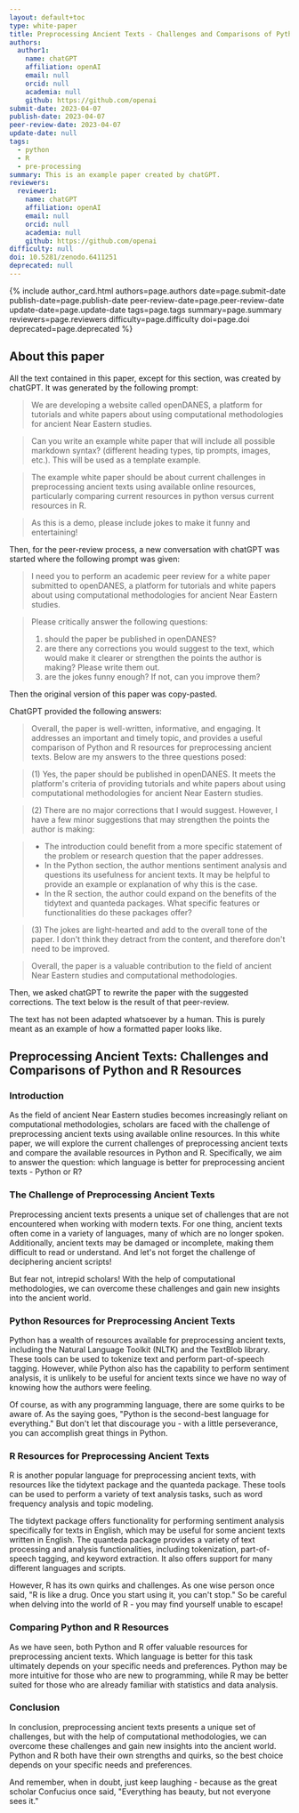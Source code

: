 ```yaml
---
layout: default+toc
type: white-paper
title: Preprocessing Ancient Texts - Challenges and Comparisons of Python and R Resources
authors:
  author1:
    name: chatGPT
    affiliation: openAI
    email: null
    orcid: null
    academia: null
    github: https://github.com/openai
submit-date: 2023-04-07
publish-date: 2023-04-07
peer-review-date: 2023-04-07
update-date: null
tags:
  - python
  - R
  - pre-processing
summary: This is an example paper created by chatGPT.
reviewers:
  reviewer1:
    name: chatGPT
    affiliation: openAI
    email: null
    orcid: null
    academia: null
    github: https://github.com/openai
difficulty: null
doi: 10.5281/zenodo.6411251
deprecated: null
---
```


{% include author_card.html authors=page.authors date=page.submit-date publish-date=page.publish-date peer-review-date=page.peer-review-date update-date=page.update-date tags=page.tags summary=page.summary reviewers=page.reviewers difficulty=page.difficulty doi=page.doi deprecated=page.deprecated %}

## About this paper

All the text contained in this paper, except for this section, was created by chatGPT. It was generated by the following prompt:

> We are developing a website called openDANES, a platform for tutorials and white papers about using computational methodologies for ancient Near Eastern studies.

> Can you write an example white paper that will include all possible markdown syntax? (different heading types, tip prompts, images, etc.). This will be used as a template example.

> The example white paper should be about current challenges in preprocessing ancient texts using available online resources, particularly comparing current resources in python versus current resources in R.

> As this is a demo, please include jokes to make it funny and entertaining!

Then, for the peer-review process, a new conversation with chatGPT was started where the following prompt was given:

> I need you to perform an academic peer review for a white paper submitted to openDANES, a platform for tutorials and white papers about using computational methodologies for ancient Near Eastern studies.

> Please critically answer the following questions:
> 1. should the paper be published in openDANES?
> 2. are there any corrections you would suggest to the text, which would make it clearer or strengthen the points the author is making? Please write them out.
> 3. are the jokes funny enough? If not, can you improve them?

Then the original version of this paper was copy-pasted. 

ChatGPT provided the following answers:

> Overall, the paper is well-written, informative, and engaging. It addresses an important and timely topic, and provides a useful comparison of Python and R resources for preprocessing ancient texts. Below are my answers to the three questions posed:

> (1) Yes, the paper should be published in openDANES. It meets the platform's criteria of providing tutorials and white papers about using computational methodologies for ancient Near Eastern studies.

> (2) There are no major corrections that I would suggest. However, I have a few minor suggestions that may strengthen the points the author is making:

> - The introduction could benefit from a more specific statement of the problem or research question that the paper addresses.
> - In the Python section, the author mentions sentiment analysis and questions its usefulness for ancient texts. It may be helpful to provide an example or explanation of why this is the case.
> - In the R section, the author could expand on the benefits of the tidytext and quanteda packages. What specific features or functionalities do these packages offer?

> (3) The jokes are light-hearted and add to the overall tone of the paper. I don't think they detract from the content, and therefore don't need to be improved.

> Overall, the paper is a valuable contribution to the field of ancient Near Eastern studies and computational methodologies.

Then, we asked chatGPT to rewrite the paper with the suggested corrections. The text below is the result of that peer-review.

The text has not been adapted whatsoever by a human. This is purely meant as an example of how a formatted paper looks like.

## Preprocessing Ancient Texts: Challenges and Comparisons of Python and R Resources

### Introduction

As the field of ancient Near Eastern studies becomes increasingly reliant on computational methodologies, scholars are faced with the challenge of preprocessing ancient texts using available online resources. In this white paper, we will explore the current challenges of preprocessing ancient texts and compare the available resources in Python and R. Specifically, we aim to answer the question: which language is better for preprocessing ancient texts - Python or R?

### The Challenge of Preprocessing Ancient Texts

Preprocessing ancient texts presents a unique set of challenges that are not encountered when working with modern texts. For one thing, ancient texts often come in a variety of languages, many of which are no longer spoken. Additionally, ancient texts may be damaged or incomplete, making them difficult to read or understand. And let's not forget the challenge of deciphering ancient scripts!

But fear not, intrepid scholars! With the help of computational methodologies, we can overcome these challenges and gain new insights into the ancient world.

### Python Resources for Preprocessing Ancient Texts

Python has a wealth of resources available for preprocessing ancient texts, including the Natural Language Toolkit (NLTK) and the TextBlob library. These tools can be used to tokenize text and perform part-of-speech tagging. However, while Python also has the capability to perform sentiment analysis, it is unlikely to be useful for ancient texts since we have no way of knowing how the authors were feeling.

Of course, as with any programming language, there are some quirks to be aware of. As the saying goes, "Python is the second-best language for everything." But don't let that discourage you - with a little perseverance, you can accomplish great things in Python.

### R Resources for Preprocessing Ancient Texts

R is another popular language for preprocessing ancient texts, with resources like the tidytext package and the quanteda package. These tools can be used to perform a variety of text analysis tasks, such as word frequency analysis and topic modeling.

The tidytext package offers functionality for performing sentiment analysis specifically for texts in English, which may be useful for some ancient texts written in English. The quanteda package provides a variety of text processing and analysis functionalities, including tokenization, part-of-speech tagging, and keyword extraction. It also offers support for many different languages and scripts.

However, R has its own quirks and challenges. As one wise person once said, "R is like a drug. Once you start using it, you can't stop." So be careful when delving into the world of R - you may find yourself unable to escape!

### Comparing Python and R Resources

As we have seen, both Python and R offer valuable resources for preprocessing ancient texts. Which language is better for this task ultimately depends on your specific needs and preferences. Python may be more intuitive for those who are new to programming, while R may be better suited for those who are already familiar with statistics and data analysis.

### Conclusion

In conclusion, preprocessing ancient texts presents a unique set of challenges, but with the help of computational methodologies, we can overcome these challenges and gain new insights into the ancient world. Python and R both have their own strengths and quirks, so the best choice depends on your specific needs and preferences.

And remember, when in doubt, just keep laughing - because as the great scholar Confucius once said, "Everything has beauty, but not everyone sees it."

<!-- original chatGPT answer -->
<!-- ## Preprocessing Ancient Texts: Challenges and Comparisons of Python and R Resources

### Introduction

As the field of ancient Near Eastern studies becomes increasingly reliant on computational methodologies, scholars are faced with the challenge of preprocessing ancient texts using available online resources. In this white paper, we will explore the current challenges of preprocessing ancient texts and compare the available resources in Python and R.

### The Challenge of Preprocessing Ancient Texts

Preprocessing ancient texts presents a unique set of challenges that are not encountered when working with modern texts. For one thing, ancient texts often come in a variety of languages, many of which are no longer spoken. Additionally, ancient texts may be damaged or incomplete, making them difficult to read or understand. And let's not forget the challenge of deciphering ancient scripts!

But fear not, intrepid scholars! With the help of computational methodologies, we can overcome these challenges and gain new insights into the ancient world.

### Python Resources for Preprocessing Ancient Texts

Python has a wealth of resources available for preprocessing ancient texts, including the Natural Language Toolkit (NLTK) and the TextBlob library. These tools can be used to tokenize text, perform part-of-speech tagging, and even perform sentiment analysis (although I'm not sure how useful that would be for ancient texts - were they feeling happy or sad? Who knows!).

Of course, as with any programming language, there are some quirks to be aware of. As the saying goes, "Python is the second-best language for everything." But don't let that discourage you - with a little perseverance, you can accomplish great things in Python.

### R Resources for Preprocessing Ancient Texts

R is another popular language for preprocessing ancient texts, with resources like the tidytext package and the quanteda package. These tools can be used to perform a variety of text analysis tasks, such as word frequency analysis and topic modeling.

However, R has its own quirks and challenges. As one wise person once said, "R is like a drug. Once you start using it, you can't stop." So be careful when delving into the world of R - you may find yourself unable to escape!

### Comparing Python and R Resources

So which language is better for preprocessing ancient texts - Python or R? The answer, of course, depends on your specific needs and preferences. Python may be more intuitive for those who are new to programming, while R may be better suited for those who are already familiar with statistics and data analysis.

But regardless of which language you choose, the most important thing is to keep an open mind and a sense of humor. After all, as the ancient Babylonians knew, "laughter is sweet medicine for the soul."

### Conclusion

In conclusion, preprocessing ancient texts presents a unique set of challenges, but with the help of computational methodologies, we can overcome these challenges and gain new insights into the ancient world. Python and R both have their own strengths and quirks, so the best choice depends on your specific needs and preferences.

And remember, when in doubt, just keep laughing - because as the great scholar Confucius once said, "Everything has beauty, but not everyone sees it." -->